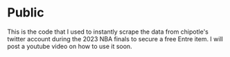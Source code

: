 # Public
This is the code that I used to instantly scrape the data from chipotle's 
twitter account during the 2023 NBA finals to secure a free Entre item. 
I will post a youtube video on how to use it soon. 
